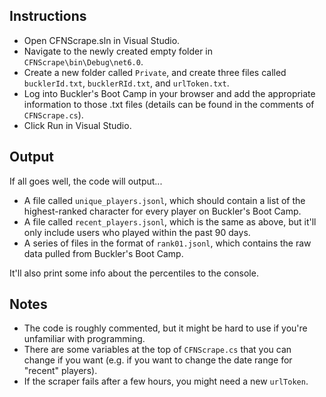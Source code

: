 ## Instructions

- Open CFNScrape.sln in Visual Studio.
- Navigate to the newly created empty folder in `CFNScrape\bin\Debug\net6.0`.
- Create a new folder called `Private`, and create three files called `bucklerId.txt`, `bucklerRId.txt`, and `urlToken.txt`.
- Log into Buckler's Boot Camp in your browser and add the appropriate information to those .txt files (details can be found in the comments of `CFNScrape.cs`).
- Click Run in Visual Studio.



## Output

If all goes well, the code will output...

- A file called `unique_players.jsonl`, which should contain a list of the highest-ranked character for every player on Buckler's Boot Camp.
- A file called `recent_players.jsonl`, which is the same as above, but it'll only include users who played within the past 90 days.
- A series of files in the format of `rank01.jsonl`, which contains the raw data pulled from Buckler's Boot Camp.

It'll also print some info about the percentiles to the console.



## Notes

- The code is roughly commented, but it might be hard to use if you're unfamiliar with programming.
- There are some variables at the top of `CFNScrape.cs` that you can change if you want (e.g. if you want to change the date range for "recent" players).
- If the scraper fails after a few hours, you might need a new `urlToken`.
